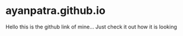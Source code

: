 # ayanpatra.github.io


Hello this is the github link of mine... Just check it out how it  is looking




